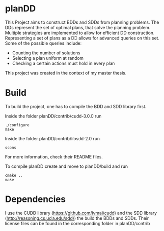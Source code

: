 # planDD

This Project aims to construct BDDs and SDDs from planning problems.
The DDs represent the set of optimal plans, that solve the planning problem.
Multiple strategies are implemented to allow for efficient DD construction.
Representing a set of plans as a DD allows for advanced queries on this set.
Some of the possible queries include:
  - Counting the number of solutions
  - Selecting a plan uniform at random
  - Checking a certain actions must hold in every plan

This project was created in the context of my master thesis.

# Build

To build the project, one has to compile the BDD and SDD library first.

Inside the folder planDD/contrib/cudd-3.0.0 run
```
./configure
make
```
Inside the folder planDD/contrib/libsdd-2.0 run
```
scons
```
For more information, check their README files.

To compile planDD create and move to planDD/build and run
```
cmake ..
make
```

# Dependencies

I use the CUDD library (https://github.com/ivmai/cudd) and the SDD library (http://reasoning.cs.ucla.edu/sdd/) the build the BDDs and SDDs.
Their license files can be found in the corresponding folder in planDD/contrib

